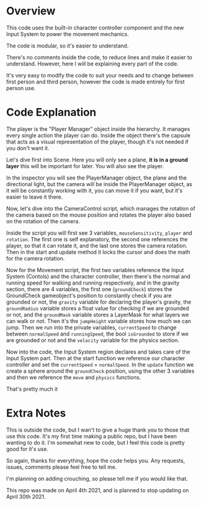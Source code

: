 # Overview

This code uses the built-in character controller component and the new Input System to power the movement mechanics. 

The code is modular, so it's easier to understand. 

There's no comments inside the code, to reduce lines and make it easier to understand. However, here I will be explaining every part of the code.

It's very easy to modify the code to suit your needs and to change between first person and third person, however the code is made entirely for first person use. 

# Code Explanation

The player is the "Player Manager" object inside the hierarchy. It manages every single action the player can do. Inside the object there's the capsule that acts as a visual representation of the player, though it's not needed if you don't want it. 

Let's dive first into Scene. Here you will only see a plane, **it is in a ground layer** this will be important for later. You will also see the player. 

In the inspector you will see the PlayerManager object, the plane and the directional light, but the camera will be inside the PlayerManager object, as it will be constantly working with it, you can move it if you want, but it's easier to leave it there. 

Now, let's dive into the CameraControl script, which manages the rotation of the camera based on the mouse position and rotates the player also based on the rotation of the camera. 

Inside the script you will first see 3 variables, `mouseSensitivity`, `player` and `rotation`. The first one is self explanatory, the second one references the player, so that it can rotate it, and the last one stores the camera rotation. Then in the start and update method it locks the cursor and does the math for the camera rotation.

Now for the Movement script, the first two variables reference the Input System (Contols) and the character controller, then there's the normal and running speed for walking and running respectively, and in the gravity section, there are 4 variables, the first one (`groundCheck`) stores the GroundCheck gameobject's position to constantly check if you are grounded or not, the `gravity` variable for declaring the player's gravity, the `groundRadius` variable stores a float value for checking if we are grounded or not, and the `groundMask` variable stores a LayerMask for what layers we can walk or not. Then it's the `jumpHeight` variable stores how much we can jump. Then we run into the private variables, `currentSpeed` to change between `normalSpeed` and `runningSpeed`, the bool `isGrounded` to store if we are grounded or not and the `velocity` variable for the physics section. 

Now into the code, the Input System region declares and takes care of the Input System part. Then at the start function we reference our character controller and set the `currentSpeed` = `normalSpeed`. In the `update` function we create a sphere around the `groundCheck` position, using the other 3 variables and then we reference the `move` and `physics` functions. 

That's pretty much it 

# Extra Notes

This is outside the code, but I wan't to give a huge thank you to those that use this code. It's my first time making a public repo, but I have been wanting to do it. I'm somewhat new to code, but I feel this code is pretty good for it's use. 

So again, thanks for everything, hope the code helps you. Any requests, issues, comments please feel free to tell me. 

I'm planning on adding crouching, so please tell me if you would like that. 

This repo was made on April 4th 2021, and is planned to stop updating on April 30th 2021.
